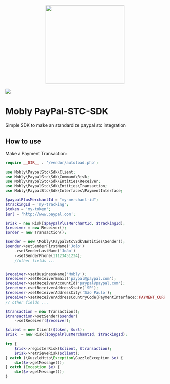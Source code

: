 <p align="center">
    <img src="https://www.mobly.com.br/images/mobly4/logo-mobly4.svg" width="250">
</p>

<p><img src="https://github.com/mobly/paypal-stc/workflows/PHP%20Default%20Workflow/badge.svg"></p>

# Mobly PayPal-STC-SDK
Simple SDK to make an standardize paypal stc integration

## How to use

Make a Payment Transaction:

``` PHP
require __DIR__ . '/vendor/autoload.php';

use Mobly\PaypalStc\Sdk\Client;
use Mobly\PaypalStc\Sdk\Command\Risk;
use Mobly\PaypalStc\Sdk\Entities\Receiver;
use Mobly\PaypalStc\Sdk\Entities\Transaction;
use Mobly\PaypalStc\Sdk\Interfaces\PaymentInterface;

$paypalPlusMerchantId = "my-merchant-id";
$trackingId = 'my-tracking';
$token = 'my-token';
$url = 'http://www.paypal.com';

$risk = new Risk($paypalPlusMerchantId, $trackingId);
$receiver = new Receiver();
$order = new Transaction();

$sender = new \Mobly\PaypalStc\Sdk\Entities\Sender();
$sender->setSenderFirstName('João')
    ->setSenderLastName('João')
    ->setSenderPhone(11123451234);
    //other fields ...


$receiver->setBusinessName('Mobly');
$receiver->setReceiverEmail('paypal@paypal.com');
$receiver->setReceiverAccountId('paypal@paypal.com');
$receiver->setReceiverAddressState('SP');
$receiver->setReceiverAddressCity('São Paulo');
$receiver->setReceiverAddressCountryCode(PaymentInterface::PAYMENT_CURRENCY);
// other fields ...

$transaction = new Transaction();
$transaction->setSender($sender)
    ->setReceiver($receiver);

$client = new Client($token, $url);
$risk  = new Risk($paypalPlusMerchantId, $trackingId);

try {
    $risk->registerRisk($client, $transaction);
    $risk->retrieveRisk($client);
} catch (\GuzzleHttp\Exception\GuzzleException $e) {
    die($e->getMessage());
} catch (Exception $e) {
    die($e->getMessage());
}

```